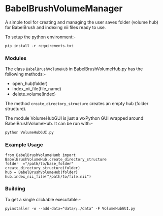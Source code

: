 # BabelBrushVolumeManager
A simple tool for creating and managing the user saves folder (volume hub) for BabelBrush and indexing nii files ready to use.

To setup the python environment:-
```
pip install -r requirements.txt
```

### Modules

The class  `BabelBrushVolumeHub` in BabelBrushVolumeHub.py has the following methods:-

* open_hub(folder)
* index_nii_file(file_name)
* delete_volume(index)
    
The method `create_directory_structure` creates an empty hub (folder structure).

The module VolumeHubGUI is just a wxPython GUI wrapped around BabelBrushVolumeHub. It can be run with:-
```
python VolumeHubGUI.py
```

### Example Usage
```
from BabelBrushVolumeHunb import BabelBrushVolumeHub,create_directory_structure
folder  ="/path/to/base_folder"
create_directory_structure(folder)
hub = BabelBrushVolumeHub(folder)
hub.index_nii_file("/path/to/file.nii")
```

### Building
To get a single clickable executable:-
```
pyinstaller -w --add-data="data/;./data" -F VolumeHubGUI.py
```
